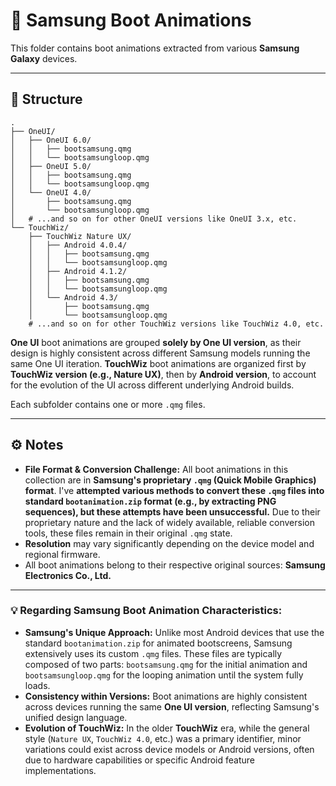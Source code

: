 # 🌈 Samsung Boot Animations

This folder contains boot animations extracted from various **Samsung Galaxy** devices.

---

## 📁 Structure

```
.
├── OneUI/
│   ├── OneUI 6.0/
│   │   ├── bootsamsung.qmg
│   │   └── bootsamsungloop.qmg
│   ├── OneUI 5.0/
│   │   ├── bootsamsung.qmg
│   │   └── bootsamsungloop.qmg
│   └── OneUI 4.0/
│       ├── bootsamsung.qmg
│       └── bootsamsungloop.qmg
│   # ...and so on for other OneUI versions like OneUI 3.x, etc.
└── TouchWiz/
    ├── TouchWiz Nature UX/
    │   ├── Android 4.0.4/
    │   │   ├── bootsamsung.qmg
    │   │   └── bootsamsungloop.qmg
    │   ├── Android 4.1.2/
    │   │   ├── bootsamsung.qmg
    │   │   └── bootsamsungloop.qmg
    │   └── Android 4.3/
    │       ├── bootsamsung.qmg
    │       └── bootsamsungloop.qmg
    # ...and so on for other TouchWiz versions like TouchWiz 4.0, etc.
```

**One UI** boot animations are grouped **solely by One UI version**, as their design is highly consistent across different Samsung models running the same One UI iteration.
**TouchWiz** boot animations are organized first by **TouchWiz version (e.g., Nature UX)**, then by **Android version**, to account for the evolution of the UI across different underlying Android builds.

Each subfolder contains one or more `.qmg` files.

---

## ⚙️ Notes

* **File Format & Conversion Challenge:** All boot animations in this collection are in **Samsung's proprietary `.qmg` (Quick Mobile Graphics) format**. I've **attempted various methods to convert these `.qmg` files into standard `bootanimation.zip` format (e.g., by extracting PNG sequences), but these attempts have been unsuccessful.** Due to their proprietary nature and the lack of widely available, reliable conversion tools, these files remain in their original `.qmg` state.
* **Resolution** may vary significantly depending on the device model and regional firmware.
* All boot animations belong to their respective original sources: **Samsung Electronics Co., Ltd.**

---

### 💡 Regarding Samsung Boot Animation Characteristics:

* **Samsung's Unique Approach:** Unlike most Android devices that use the standard `bootanimation.zip` for animated bootscreens, Samsung extensively uses its custom `.qmg` files. These files are typically composed of two parts: `bootsamsung.qmg` for the initial animation and `bootsamsungloop.qmg` for the looping animation until the system fully loads.
* **Consistency within Versions:** Boot animations are highly consistent across devices running the same **One UI version**, reflecting Samsung's unified design language.
* **Evolution of TouchWiz:** In the older **TouchWiz** era, while the general style (`Nature UX`, `TouchWiz 4.0`, etc.) was a primary identifier, minor variations could exist across device models or Android versions, often due to hardware capabilities or specific Android feature implementations.